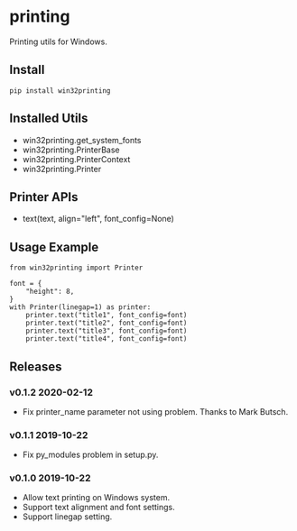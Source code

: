 # printing

Printing utils for Windows.


## Install

    pip install win32printing

## Installed Utils

- win32printing.get_system_fonts
- win32printing.PrinterBase
- win32printing.PrinterContext
- win32printing.Printer

## Printer APIs

- text(text, align="left", font_config=None)

## Usage Example

    from win32printing import Printer

    font = {
        "height": 8,
    }
    with Printer(linegap=1) as printer:
        printer.text("title1", font_config=font)
        printer.text("title2", font_config=font)
        printer.text("title3", font_config=font)
        printer.text("title4", font_config=font)


## Releases

### v0.1.2 2020-02-12

- Fix printer_name parameter not using problem. Thanks to Mark Butsch.

### v0.1.1 2019-10-22

- Fix py_modules problem in setup.py.

### v0.1.0 2019-10-22

- Allow text printing on Windows system.
- Support text alignment and font settings.
- Support linegap setting.

